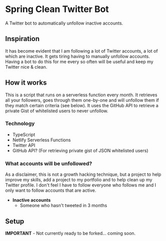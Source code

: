 # Spring Clean Twitter Bot
A Twitter bot to automatically unfollow inactive accounts.

## Inspiration

It has become evident that I am following a lot of Twitter accounts, a lot of which are inactive. It gets tiring having to manually unfollow accounts. Having a bot to do this for me every so often will be useful and keep my Twitter nice & clean.

## How it works

This is a script that runs on a serverless function every month. It retrieves all your followers, goes through them one-by-one and will unfollow them if they match certain criteria (see below). It uses the GitHub API to retrieve a private Gist of whitelisted users to never unfollow.

### Technology

- TypeScript
- Netlify Serverless Functions
- Twitter API
- GitHub API? (For retrieving private gist of JSON whitelisted users)

### What accounts will be unfollowed?

As a disclaimer, this is not a growth hacking technique, but a project to help improve my skills, add a project to my portfolio and to help clean up my Twitter profile. I don't feel I have to follow everyone who follows me and I only want to follow accounts that are active.

- **Inactive accounts**
  - Someone who hasn't tweeted in 3 months

## Setup

**IMPORTANT** - Not currently ready to be forked... coming soon.